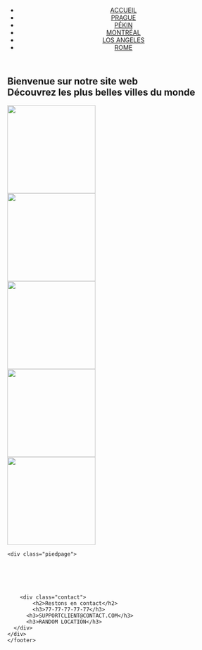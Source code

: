 <html lang="fr">
<head>
    <meta charset="UTF-8">
    <meta name="viewport" content="width=device-width, initial-scale=1.0">
    <title>index.html</title>
    <link rel="stylesheet" href="style.css">
</head>

<body id="bodyht">
    <div>
        <header>
            <nav>
            <ul>
                <li><a href="index.html">ACCUEIL</a></li>
                <li><a href="prague.html">PRAGUE</a></li>
                <li><a href="Pékin.html">PÉKIN</a></li>
                <li> <a href="Montréal.html">MONTRÉAL</a></li>
                <li> <a href="LosAngeles.html">LOS ANGELES</a></li>
                <li><a href="Rome.html">ROME</a> </li>
            </ul>
        </nav>
      </header>
     </div>
                     
<div class="A" >
    <h2>
        Bienvenue sur notre site web <br>Découvrez les plus belles villes du monde
    </h2>
</div> 
<div class="AAAAA"  >
    <div class="AA">
        <img src="https://i.pinimg.com/564x/1d/1e/2e/1d1e2e2f9e50ba8cdc901635c1207a4c.jpg" alt=""     width="200" height="200">
    </div>
    <div class="BB">
        <img src="https://i.pinimg.com/564x/cd/a7/ba/cda7ba619974bcfd8da4c4eab6e80cb2.jpg" alt=""   width="200" height="200">
    </div>
    <div class="CC">
        <img src="https://i.pinimg.com/564x/0a/9c/71/0a9c71510b65bff33fee05ff297df3ba.jpg" alt=""  width="200" height="200">
    </div>
    <div class="DD">
        <img src="https://i.pinimg.com/564x/4b/b6/89/4bb689408ba00a30e21eba4a9fc171fb.jpg" alt="" width="200" height="200">
    </div>
    <div class="EE">
        <img src="https://i.pinimg.com/564x/33/02/85/3302853f292dd6e1fb160f5f1fc9261e.jpg" alt="" width="200" height="200">
    </div>
</div>
    
    
    

<footer>

    <div class="piedpage">
    
    
        
        
        
        
        <div class="contact">
            <h2>Restons en contact</h2>
            <h3>77-77-77-77-77</h3>
          <h3>SUPPORTCLIENT@CONTACT.COM</h3>
          <h3>RANDOM LOCATION</h3>
      </div>
    </div>
    </footer>


 



</body>  
  


</html>
